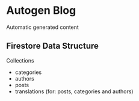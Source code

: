 # Autogen Blog

Automatic generated content



## Firestore Data Structure

Collections

- categories
- authors
- posts
- translations (for: posts, categories and authors)